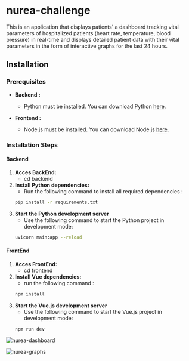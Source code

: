 # nurea-challenge

This is an application that displays patients' a dashboard tracking vital parameters of hospitalized patients (heart rate, temperature, blood pressure) in real-time and displays detailed patient data with their vital parameters in the form of interactive graphs for the last 24 hours.

## Installation

### Prerequisites

- **Backend :**
  - Python must be installed. You can download Python [here](https://www.python.org/downloads/).

- **Frontend :**
  - Node.js must be installed. You can download Node.js [here](https://nodejs.org/).
    
### Installation Steps

#### Backend

1. **Acces BackEnd:**
   - cd backend
2. **Install Python dependencies:**
   - Run the following command to install all required dependencies :
   ```bash
   pip install -r requirements.txt
3. **Start the Python development server**
   - Use the following command to start the Python project in development mode:
   ```bash
   uvicorn main:app --reload

#### FrontEnd

1. **Acces FrontEnd:**
   - cd frontend
2. **Install Vue dependencies:**
   - run the following command :
   ```bash
   npm install
3. **Start the Vue.js development server**
   - Use the following command to start the Vue.js project in development mode:
   ```bash
   npm run dev
![nurea-dashboard](https://github.com/user-attachments/assets/52994175-33c4-4b57-aeca-48edc16c8430)

![nurea-graphs](https://github.com/user-attachments/assets/d3507dae-1eff-4e3f-b5ff-741a9671e97e)


